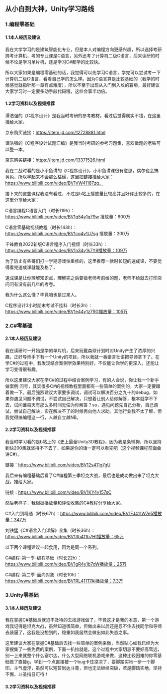 ##      从小白到大神，Unity学习路线

### 1.编程零基础

#### 1.1本人经历及建议

  我在大学学习的是建筑智能化专业，但是本人对编程方向更感兴趣，所以选择考研跨考计算机，考的专业课是C语言，另外还考了计算机二级C语言，后来读研的时候不论是学习单片机，还是学习C#都学的比较快。

  所以大家如果是编程零基础的话，我觉得可以先学习C语言，学完可以尝试考一下计算机二级C语言，看看自己学的怎么样。因为C语言算是比较基础的（我学的时候感觉就指针那一章有点难度），所以不至于出现从入门到入坟的窘境，最好建议大家学习时一定要多动手敲代码哦，这样会事半功倍。

#### 1.2学习资料以及视频推荐

  谭浩强的《C程序设计》是我当时考研的参考教材，看过后觉得属实不错，在这里推给大家。

  京东购买链接：https://item.jd.com/12728881.html

  谭浩强的《C程序设计试题汇编》是我当时考研的参考习题集，喜欢做题的老铁可以整一本。

  京东购买链接：https://item.jd.com/13371526.html

  我在二战时看的是小甲鱼讲的《C程序设计》，小甲鱼讲课很有意思，偶尔也会搞黄色，所以学起来不会那么枯燥，这里把链接推给大家：https://www.bilibili.com/video/BV1VW41187zq。

  接下来的这些课程我没有看过，不过是b站上播放量比较高并且好评比较多的，在这里分享给大家：

  C语言编程C语言入门（时长119h）：https://www.bilibili.com/video/BV1q54y1q79w 播放量：600万

  C语言零基础视频教程（时长143h）：https://www.bilibili.com/video/BV1cq4y1U7sg 播放量：200万

  千锋教育2022新版C语言程序入门视频（时长33h）：https://www.bilibili.com/video/BV1n34y1k7Y8播放量：109万

  为了防止有些哥们打一学期游戏怕重修的，这里推荐一款时长短的速成课，不要觉得看完速成课就能及格了，

速成课是让你理解知识点，理解完之后要做老师考前给的题，老师不给就去打印店问问有没有前几年的考卷。

我为什么这么懂？毕竟咱也是过来人。

  C程序设计3小时期末考试不挂科（时长3h）：https://www.bilibili.com/video/BV1e44y1z7RG播放量：105万

### 2.C#零基础

#### 2.1本人经历及建议

  我在读研时一开始是学的单片机，后来玩戴森球计划时对Unity产生了浓厚的兴趣，正好导师手下有一个Unity的项目，所以我就一番豪言壮语把导师拿下了。在学C#的过程中，我发现结合案例学效果特别好，不仅能让你学的更深入，还能让学习变得很有趣。

  所以这里建议大家在学C#的过程中结合案例学习，有的人会说，你让我一个新手做案例 问号，其实很多C#的视频教程里面都有一些简单的案例的，大家一定要跟着做一下。最后强烈建议大家要多调试，调试可以解决百分之九十的debug，如果你遇见问题不调试，不尝试自己解决，只想着让别人给你解答，根本就学不下去，试问谁每天有那么多时间无偿为你解答？so，遇见问题先自己分析，自己调试，尝试自己解决，实在解决不了的时候再向他人求助。其他行业我不太了解，但我觉得搞编程这一行，人越自立越NB。

#### 2.2学习资料以及视频推荐

  我当时学习看的是b站上的《史上最全Unity3D教程》，因为我是条懒狗，所以坚持到快200集就坚持不下去了，如果是你的话一定可以看完吧（这个视频课程前面会讲C#）。

链接：https://www.bilibili.com/video/BV12s411g7gU

  我后来有编程基础后看了C#编程第三季坦克大战，最后也是成功做出来了坦克大战，推给大家。

链接：https://www.bilibili.com/video/BV1KY4y157sC

  然后老样子，我根据播放量和评论收集的C#教程分享给大家。

  C#入门到精通（时长67h）：https://www.bilibili.com/video/BV1FJ411W7e5播放量：347万

  刘铁猛《C#语言入门详解》全集（时长36h）：https://www.bilibili.com/video/BV13b411b7Ht播放量：65万

  以下两个课程建议一起食用，因为是同一个系列。

  C#编程-第一季-编程基础（时长22h）：https://www.bilibili.com/video/BV1gR4y1b7oW播放量：25万

  C#编程-第二季-面向对象（时长10h）：https://www.bilibili.com/video/BV1RL411T7Ai播放量：7.3万

### 3.Unity零基础

#### 3.1本人经历及建议

  我在掌握C#基础后就迫不及待的去找游戏做了，毕竟这才是我的本意，第一个游戏我记得是坦克大战，虽然知道很简单，但做出来以后还是忍不住去找同学和导师去装逼了，这我是没想到的，稳重如我居然会做出如此失态之事。

  这里建议大家在掌握C#基础后去找一些简单的案例来做，当然贴心如我已经为大家搜集了一些免费的案例，下面一扒拉就是。这个过程中大家切忌不要好高骛远，别一上来就整个什么塞尔达，什么大型网络联机游戏来做，这种比较困难的你零基础做了直接g，学到一个点直接被一个bug卡住凉凉了，要脚踏实地一步一个脚印。斗气虚浮，虽然可以短暂到达斗尊，但也无法继续突破，若是脚踏实地，坚持不懈，斗圣指日可待！

#### 3.2学习资料以及视频推荐

  

